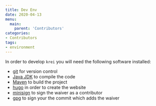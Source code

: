 ```yaml
---
title: Dev Env
date: 2020-04-13
menu:
  main:
    parent: 'Contributors'
categories:
- Contributors
tags:
- environment
---
```


In order to develop `krei` you will need the following software installed:

- [git](https://git-scm.com/) for version control
- [Java JDK](https://jdk.java.net/) to compile the code
- [Maven](https://maven.apache.org/) to build the project
- [hugo](https://gohugo.io/) in order to create the website
- [minisign](https://jedisct1.github.io/minisign/) to sign the waiver as a contributor
- [gpg](https://gnupg.org/) to sign your the commit which adds the waiver
